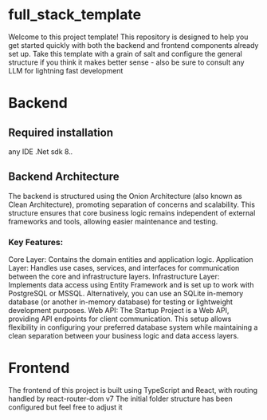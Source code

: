 # full_stack_template
Welcome to this project template! This repository is designed to help you get started quickly with both the backend and frontend components already set up.
Take this template with a grain of salt and configure the general structure if you think it makes better sense - also be sure to consult any LLM for lightning fast development
# Backend 
## Required installation
any IDE 
.Net sdk 8.*.*

## Backend Architecture
The backend is structured using the Onion Architecture (also known as Clean Architecture), promoting separation of concerns and scalability. This structure ensures that core business logic remains independent of external frameworks and tools, allowing easier maintenance and testing.

### Key Features:
Core Layer: Contains the domain entities and application logic.
Application Layer: Handles use cases, services, and interfaces for communication between the core and infrastructure layers.
Infrastructure Layer: Implements data access using Entity Framework and is set up to work with PostgreSQL or MSSQL. Alternatively, you can use an SQLite in-memory database (or another in-memory database) for testing or lightweight development purposes.
Web API: The Startup Project is a Web API, providing API endpoints for client communication.
This setup allows flexibility in configuring your preferred database system while maintaining a clean separation between your business logic and data access layers.

# Frontend
The frontend of this project is built using TypeScript and React, with routing handled by react-router-dom v7
The initial folder structure has been configured but feel free to adjust it

